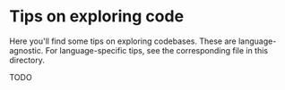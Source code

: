 # Tips on exploring code

Here you'll find some tips on exploring codebases. These are language-agnostic.
For language-specific tips, see the corresponding file in this directory.

TODO
